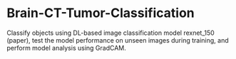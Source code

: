 # Brain-CT-Tumor-Classification
Classify objects using DL-based image classification model rexnet_150 (paper), test the model performance on unseen images during training, and perform model analysis using GradCAM.
